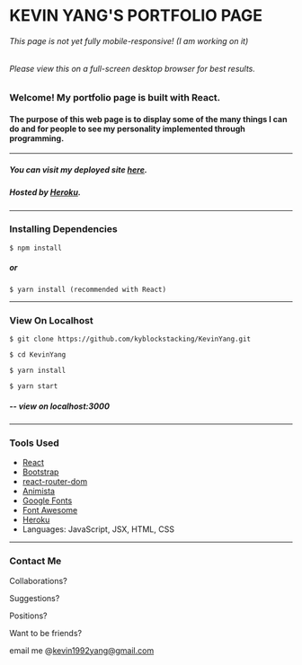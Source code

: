 <h1>KEVIN YANG'S PORTFOLIO PAGE</h1>

<h6>This page is not yet fully mobile-responsive! (I am working on it)</h6>

<h6>Please view this on a full-screen desktop browser for best results.</h6>

<h3>Welcome! My portfolio page is built with React.</h3>

<h4>The purpose of this web page is to display some of the many things I can do and for people to see my personality implemented through programming.</h4>

<hr/>

<h5>You can visit my deployed site <a  href='https://kevinyang.herokuapp.com/' target='_blank'>here</a>.</h5>

<h5>Hosted by <a href='https://www.heroku.com/' target='_blank'>Heroku</a>.</h5>

<hr/>

<h3>Installing Dependencies</h3>

```$ npm install```

<h5>or</h5>

```$ yarn install (recommended with React)```

<hr/>

<h3>View On Localhost</h3>

```$ git clone https://github.com/kyblockstacking/KevinYang.git```

```$ cd KevinYang```

```$ yarn install```

```$ yarn start```

<h5>-- view on localhost:3000</h5>

<hr/>

<h3>Tools Used</h3>

- <a href='https://reactjs.org/' target='_blank'>React</a>
- <a href='https://getbootstrap.com/' target='_blank'>Bootstrap</a>
- <a href='https://www.npmjs.com/package/react-router-dom' target='_blank'>react-router-dom</a>
- <a href='http://animista.net/' target='_blank'>Animista</a>
- <a href='https://fonts.google.com/' target='_blank'>Google Fonts</a>
- <a href='https://fontawesome.com/' target='_blank'>Font Awesome</a>
- <a href='https://www.heroku.com/' target='_blank'>Heroku</a>
- Languages: JavaScript, JSX, HTML, CSS

<hr/>

<h3>Contact Me</h3>

Collaborations?

Suggestions?

Positions?

Want to be friends?

email me @kevin1992yang@gmail.com